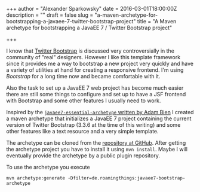 +++
author = "Alexander Sparkowsky"
date = 2016-03-01T18:00:00Z
description = ""
draft = false
slug = "a-maven-archetype-for-bootstrapping-a-javaee-7-twitter-bootstrap-project"
title = "A Maven archetype for bootstrapping a JavaEE 7 / Twitter Bootstrap project"

+++

I know that [Twitter Bootstrap](https://getbootstrap.com) is discussed very controversially in the community of "real" designers. However I like this template framework since it provides me a way to bootstrap a new project very quickly and have a variety of utilities at hand for creating a responsive frontend. I'm using _Bootstrap_ for a long time now and became comfortable with it.

Also the task to set up a JavaEE 7 web project has become much easier there are still some things to configure and set up to have a JSF frontend with Bootstrap and some other features I usually need to work.

Inspired by the [`javaee7-essential-archetype` written by Adam Bien](https://github.com/AdamBien/javaee7-essentials-archetype) I created a maven archetype that initializes a JavaEE 7 project containing the current version of Twitter Bootstrap (3.3.6 at the time of this writing) and some other features like a text resource and a very simple template.

The archetype can be cloned from the [repository at GitHub](https://github.com/roamingthings/javaee7-bootstrap-archetype). After getting the archetype project you have to install it using `mvn install`. Maybe I will eventually provide the archetype by a public plugin repository.

To use the archetype you execute 

```
mvn archetype:generate -Dfilter=de.roamingthings:javaee7-bootstrap-archetype
```

